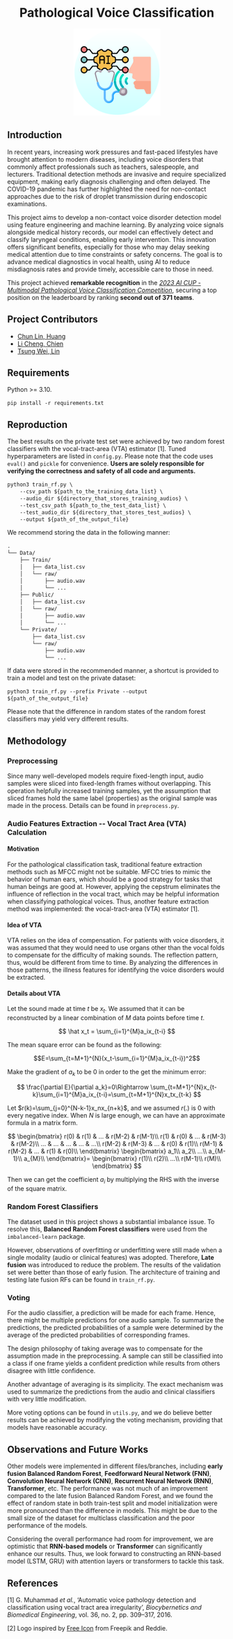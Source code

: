 # <center>Pathological Voice Classification

<div align="center">
    <img src="./figures/logo.png" alt="Project Logo" width="200">
</div>

## Introduction

In recent years, increasing work pressures and fast-paced lifestyles have brought attention to modern diseases, including voice disorders that commonly affect professionals such as teachers, salespeople, and lecturers. Traditional detection methods are invasive and require specialized equipment, making early diagnosis challenging and often delayed. The COVID-19 pandemic has further highlighted the need for non-contact approaches due to the risk of droplet transmission during endoscopic examinations.

This project aims to develop a non-contact voice disorder detection model using feature engineering and machine learning. By analyzing voice signals alongside medical history records, our model can effectively detect and classify laryngeal conditions, enabling early intervention. This innovation offers significant benefits, especially for those who may delay seeking medical attention due to time constraints or safety concerns. The goal is to advance medical diagnostics in vocal health, using AI to reduce misdiagnosis rates and provide timely, accessible care to those in need.

This project achieved **remarkable recognition** in the [_2023 AI CUP - Multimodal Pathological Voice Classification Competition_](https://tbrain.trendmicro.com.tw/Competitions/Details/27?fbclid=IwAR31bemJgWn79XYhA8zLk8ThJSnN2laTMwrIWI4aL6zQD6Y1HW2eCrLoXhk), securing a top position on the leaderboard by ranking **second out of 371 teams**.

## Project Contributors

- [Chun Lin, Huang](https://www.facebook.com/profile.php?id=100002217587773)
- [Li Cheng, Chien](https://www.linkedin.com/in/li-cheng-chien/)
- [Tsung Wei, Lin](https://www.linkedin.com/in/tsung-wei-lin-862250234/)

## Requirements

Python >= 3.10.

```shell
pip install -r requirements.txt
```

## Reproduction

The best results on the private test set were achieved by two random forest classifiers with the vocal-tract-area (VTA) estimator [1]. Tuned hyperparameters are listed in `config.py`. Please note that the code uses `eval()` and `pickle` for convenience. **Users are solely responsible for verifying the correctness and safety of all code and arguments.**

```shell
python3 train_rf.py \
    --csv_path ${path_to_the_training_data_list} \
    --audio_dir ${directory_that_stores_training_audios} \
    --test_csv_path ${path_to_the_test_data_list} \
    --test_audio_dir ${directory_that_stores_test_audios} \
    --output ${path_of_the_output_file}
```

We recommend storing the data in the following manner:

```shell script
.
└── Data/
    ├── Train/
    │   ├── data_list.csv
    │   └── raw/
    │       ├── audio.wav
    │       └── ...
    ├── Public/
    │   ├── data_list.csv
    │   └── raw/
    │       ├── audio.wav
    │       └── ...
    └── Private/
        ├── data_list.csv
        └── raw/
            ├── audio.wav
            └── ...
```

If data were stored in the recommended manner, a shortcut is provided to train a model and test on the private dataset:

```shell
python3 train_rf.py --prefix Private --output ${path_of_the_output_file}
```

Please note that the difference in random states of the random forest classifiers may yield very different results.

<!--
We constructed various models to classify pathological voice data, exploring different model architectures to maximize performance. Our experiments included:

- **Tree booster-based models**: Leveraging gradient boosting methods, including XGBoost and LightGBM, to handle structured data effectively.
- **CNN-based models**: Utilizing convolutional neural networks to capture spatial patterns and local features in spectrogram representations of voice signals.
- **RNN-based models**: Applying recurrent neural networks, including GRUs and LSTMs, to model sequential dependencies in voice signal data.
- **Transformer-based models**: Using transformer encoders to capture long-range dependencies and complex relationships in the data.

Among these, the model that achieved the best performance in the competition is highlighted below.
 -->

## Methodology

### Preprocessing

Since many well-developed models require fixed-length input, audio samples were sliced into fixed-length frames without overlapping. This operation helpfully increased training samples, yet the assumption that sliced frames hold the same label (properties) as the original sample was made in the process. Details can be found in `preprocess.py`.

### Audio Features Extraction -- Vocal Tract Area (VTA) Calculation

#### Motivation

For the pathological classification task, traditional feature extraction methods such as MFCC might not be suitable. MFCC tries to mimic the behavior of human ears, which should be a good strategy for tasks that human beings are good at. However, applying the cepstrum eliminates the influence of reflection in the vocal tract, which may be helpful information when classifying pathological voices. Thus, another feature extraction method was implemented: the vocal-tract-area (VTA) estimator [1].

#### Idea of VTA

VTA relies on the idea of compensation. For patients with voice disorders, it was assumed that they would need to use organs other than the vocal folds to compensate for the difficulty of making sounds. The reflection pattern, thus, would be different from time to time. By analyzing the differences in those patterns, the illness features for identifying the voice disorders would be extracted.

#### Details about VTA

Let the sound made at time $t$ be $x_t$. We assumed that it can be reconstructed by a linear combination of $M$ data points before time $t$.

$$
\hat x_t = \sum_{i=1}^{M}a_ix_{t-i}
$$

The mean square error can be found as the following:

$$E=\sum_{t=M+1}^{N}(x_t-\sum_{i=1}^{M}a_ix_{t-i})^2$$

Make the gradient of $a_k$ to be $0$ in order to the get the minimum error:

$$
\frac{\partial E}{\partial a_k}=0\Rightarrow \sum_{t=M+1}^{N}x_{t-k}\sum_{i=1}^{M}a_ix_{t-i}=\sum_{t=M+1}^{N}x_tx_{t-k}
$$

Let $r(k)=\sum_{j=0}^{N-k-1}x_nx_{n+k}$, and we assumed $r(.)$ is $0$ with every negative index. When $N$ is large enough, we can have an approximate formula in a matrix form.

$$
\begin{bmatrix}
r(0) & r(1) & ... & r(M-2) & r(M-1)\\
r(1) & r(0) & ... & r(M-3) & r(M-2)\\
... & ... & ... & ... & ...\\
r(M-2) & r(M-3) & ... & r(0) & r(1)\\
r(M-1) & r(M-2) & ... & r(1) & r(0)\\
\end{bmatrix}
\begin{bmatrix}
a_1\\
a_2\\
...\\
a_{M-1}\\
a_{M}\\
\end{bmatrix}=
\begin{bmatrix}
r(1)\\
r(2)\\
...\\
r(M-1)\\
r(M)\\
\end{bmatrix}
$$

Then we can get the coefficient $a_i$ by multiplying the RHS with the inverse of the square matrix.

### Random Forest Classifiers

The dataset used in this project shows a substantial imbalance issue. To resolve this, **Balanced Random Forest classifiers** were used from the `imbalanced-learn` package.

However, observations of overfitting or underfitting were still made when a single modality (audio or clinical features) was adopted. Therefore, **Late fusion** was introduced to reduce the problem. The results of the validation set were better than those of early fusion. The architecture of training and testing late fusion RFs can be found in `train_rf.py`.

### Voting

For the audio classifier, a prediction will be made for each frame. Hence, there might be multiple predictions for one audio sample. To summarize the predictions, the predicted probabilities of a sample were determined by the average of the predicted probabilities of corresponding frames.

The design philosophy of taking average was to compensate for the assumption made in the preprocessing. A sample can still be classified into a class if one frame yields a confident prediction while results from others disagree with little confidence.

Another advantage of averaging is its simplicity. The exact mechanism was used to summarize the predictions from the audio and clinical classifiers with very little modification.

More voting options can be found in `utils.py`, and we do believe better results can be achieved by modifying the voting mechanism, providing that models have reasonable accuracy.

## Observations and Future Works

Other models were implemented in different files/branches, including **early fusion Balanced Random Forest**, **Feedforward Neural Network (FNN)**, **Convolution Neural Network (CNN)**, **Recurrent Neural Network (RNN)**, **Transformer**, etc. The performance was not much of an improvement compared to the late fusion Balanced Random Forest, and we found the effect of random state in both train-test split and model initialization were more pronounced than the difference in models. This might be due to the small size of the dataset for multiclass classification and the poor performance of the models.

Considering the overall performance had room for improvement, we are optimistic that **RNN-based models** or **Transformer** can significantly enhance our results. Thus, we look forward to constructing an RNN-based model (LSTM, GRU) with attention layers or transformers to tackle this task.

## References

[1] G. Muhammad *et al.*, ‘Automatic voice pathology detection and classification using vocal tract area irregularity’, *Biocybernetics and Biomedical Engineering*, vol. 36, no. 2, pp. 309–317, 2016.

[2] Logo inspired by [Free Icon](https://freeiconsite.com) from Freepik and Reddie.

<!-- <a href="https://www.flaticon.com/free-icons/machine-learning" title="machine learning icons">Machine learning icons created by Reddie - Flaticon</a> -->
<!-- <a href="https://www.flaticon.com/free-icons/voice" title="voice icons">Voice icons created by Freepik - Flaticon</a> -->
<!-- <a href="https://www.flaticon.com/free-icons/stethoscope" title="stethoscope icons">Stethoscope icons created by Freepik - Flaticon</a> -->
